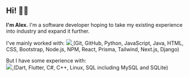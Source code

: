 ## Hi! 👋🏻

**I'm Alex.** I'm a software developer hoping to take my existing experience into industry and expand it further.

I've mainly worked with:
<a href="https://github.com/atbu/atbu">
  <img src="https://skillicons.dev/icons?i=git,github,py,js,java,html,css,bootstrap,nodejs,npm,react,prisma,tailwind,nextjs,django" />
</a>
(Git, GitHub, Python, JavaScript, Java, HTML, CSS, Bootstrap, Node.js, NPM, React, Prisma, Tailwind, Next.js, Django)

But I have some experience with:
<br />
<a href="https://github.com/atbu/atbu">
  <img src="https://skillicons.dev/icons?i=dart,flutter,cs,cpp,linux,mysql,sqlite" />
</a>
(Dart, Flutter, C#, C++, Linux, SQL including MySQL and SQLite)
